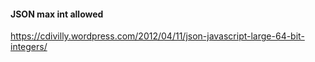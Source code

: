 #### JSON max int allowed
https://cdivilly.wordpress.com/2012/04/11/json-javascript-large-64-bit-integers/
